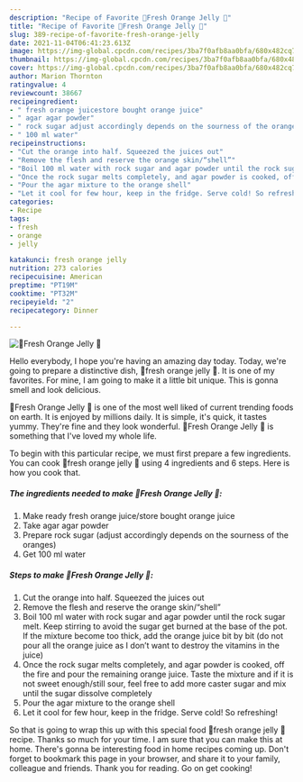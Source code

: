 ```yaml
---
description: "Recipe of Favorite 🍊Fresh Orange Jelly 🍊"
title: "Recipe of Favorite 🍊Fresh Orange Jelly 🍊"
slug: 389-recipe-of-favorite-fresh-orange-jelly
date: 2021-11-04T06:41:23.613Z
image: https://img-global.cpcdn.com/recipes/3ba7f0afb8aa0bfa/680x482cq70/fresh-orange-jelly-recipe-main-photo.jpg
thumbnail: https://img-global.cpcdn.com/recipes/3ba7f0afb8aa0bfa/680x482cq70/fresh-orange-jelly-recipe-main-photo.jpg
cover: https://img-global.cpcdn.com/recipes/3ba7f0afb8aa0bfa/680x482cq70/fresh-orange-jelly-recipe-main-photo.jpg
author: Marion Thornton
ratingvalue: 4
reviewcount: 38667
recipeingredient:
- " fresh orange juicestore bought orange juice"
- " agar agar powder"
- " rock sugar adjust accordingly depends on the sourness of the oranges"
- " 100 ml water"
recipeinstructions:
- "Cut the orange into half. Squeezed the juices out"
- "Remove the flesh and reserve the orange skin/“shell”"
- "Boil 100 ml water with rock sugar and agar powder until the rock sugar melt. Keep stirring to avoid the sugar get burned at the base of the pot. If the mixture become too thick, add the orange juice bit by bit (do not pour all the orange juice as I don’t want to destroy the vitamins in the juice)"
- "Once the rock sugar melts completely, and agar powder is cooked, off the fire and pour the remaining orange juice. Taste the mixture and if it is not sweet enough/still sour, feel free to add more caster sugar and mix until the sugar dissolve completely"
- "Pour the agar mixture to the orange shell"
- "Let it cool for few hour, keep in the fridge. Serve cold! So refreshing!"
categories:
- Recipe
tags:
- fresh
- orange
- jelly

katakunci: fresh orange jelly 
nutrition: 273 calories
recipecuisine: American
preptime: "PT19M"
cooktime: "PT32M"
recipeyield: "2"
recipecategory: Dinner

---
```



![🍊Fresh Orange Jelly 🍊](https://img-global.cpcdn.com/recipes/3ba7f0afb8aa0bfa/680x482cq70/fresh-orange-jelly-recipe-main-photo.jpg)

Hello everybody, I hope you're having an amazing day today. Today, we're going to prepare a distinctive dish, 🍊fresh orange jelly 🍊. It is one of my favorites. For mine, I am going to make it a little bit unique. This is gonna smell and look delicious.



🍊Fresh Orange Jelly 🍊 is one of the most well liked of current trending foods on earth. It is enjoyed by millions daily. It is simple, it's quick, it tastes yummy. They're fine and they look wonderful. 🍊Fresh Orange Jelly 🍊 is something that I've loved my whole life.


To begin with this particular recipe, we must first prepare a few ingredients. You can cook 🍊fresh orange jelly 🍊 using 4 ingredients and 6 steps. Here is how you cook that.

<!--inarticleads1-->

##### The ingredients needed to make 🍊Fresh Orange Jelly 🍊:

1. Make ready  fresh orange juice/store bought orange juice
1. Take  agar agar powder
1. Prepare  rock sugar (adjust accordingly depends on the sourness of the oranges)
1. Get  100 ml water




<!--inarticleads2-->

##### Steps to make 🍊Fresh Orange Jelly 🍊:

1. Cut the orange into half. Squeezed the juices out
1. Remove the flesh and reserve the orange skin/“shell”
1. Boil 100 ml water with rock sugar and agar powder until the rock sugar melt. Keep stirring to avoid the sugar get burned at the base of the pot. If the mixture become too thick, add the orange juice bit by bit (do not pour all the orange juice as I don’t want to destroy the vitamins in the juice)
1. Once the rock sugar melts completely, and agar powder is cooked, off the fire and pour the remaining orange juice. Taste the mixture and if it is not sweet enough/still sour, feel free to add more caster sugar and mix until the sugar dissolve completely
1. Pour the agar mixture to the orange shell
1. Let it cool for few hour, keep in the fridge. Serve cold! So refreshing!




So that is going to wrap this up with this special food 🍊fresh orange jelly 🍊 recipe. Thanks so much for your time. I am sure that you can make this at home. There's gonna be interesting food in home recipes coming up. Don't forget to bookmark this page in your browser, and share it to your family, colleague and friends. Thank you for reading. Go on get cooking!
